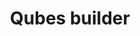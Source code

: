 ---
lang: en
layout: doc
permalink: /doc/qubes-builder/
redirect_from:
- /en/doc/qubes-builder/
- /doc/QubesBuilder/
- /wiki/QubesBuilder/
redirect_to: https://qubes-doc-rst.readthedocs.io/en/latest/developer/building/qubes-builder.html
ref: 64
title: Qubes builder
---